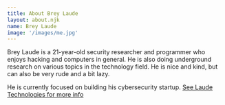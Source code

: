 ```yaml
---
title: About Brey Laude
layout: about.njk
name: Brey Laude
image: '/images/me.jpg'
---
```


Brey Laude is a 21-year-old security researcher and programmer who enjoys hacking and computers in general. He is also doing underground research on various topics in the technology field.  He is nice and kind, but can also be very rude and a bit lazy.

He is currently focused on building his cybersecurity startup. [See Laude Technologies for more info](https://laudetechnologies)
